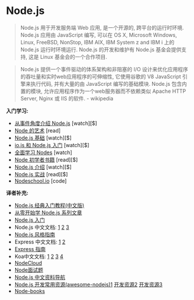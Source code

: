 # Node.js


>Node.js 用于开发服务端 Web 应用, 是一个开源的, 跨平台的运行时环境. Node.js 应用由 JavaScript 编写, 可以在 OS X, Microsoft Windows, Linux, FreeBSD, NonStop, IBM AIX, IBM System z and IBM i 上的 Node.js 运行时环境运行. Node.js 的开发和维护有 Node.js 基金会提供支持, 这是 Linux 基金会的一个合作项目. 

>Node.js 提供一个事件驱动的体系架构和非阻塞的 I/O 设计来优化应用程序的吞吐量和实时web应用程序的可伸缩性, 它使用谷歌的 V8 JavaScript 引擎来执行代码, 并有大量的由 JavaScript 编写的基础模块. Node.js 包含内置的模块, 允许应用程序作为一个web服务器而不依赖类似  Apache HTTP Server, Nginx 或 IIS 的软件. - wikipedia

**入门学习:**

* [从事件角度介绍 Node.js](https://www.eventedmind.com/classes/introduction-to-node-js-4c0326de) [watch][$]
* [Node 的艺术](https://github.com/maxogden/art-of-node#the-art-of-node) [read]
* [Node.js 基础](http://teamtreehouse.com/library/nodejs-basics) [watch][$]
* [io.js 和 Node.js 入门](http://www.pluralsight.com/courses/running-node-applications-io-js) [watch][$]
* [全面学习 Nodes](https://learnallthenodes.com/episodes/1-what-is-nodejs) [watch]
* [Node 初学者书籍](https://leanpub.com/nodebeginner) [read][$]
* [Node.js 介绍](http://www.pluralsight.com/courses/node-intro) [watch][$]
* [Node.js 实战](https://www.manning.com/books/node-js-in-practice#downloads) [read][$]
* [Nodeschool.io](http://nodeschool.io/) [code]

**译者补充:**

* [Node.js 经典入门教程(中文版)](c-users-fuguo-appdata-local-temp-gitbook2lark-153a3022d07bea00fb)
* [从零开始学 Node.js 系列文章](http://blog.fens.me/series-nodejs/)
* [Node.js 入门](https://cnodejs.org/getstart)
* Node.js 中文文档: [1](https://davidcai1993.gitbooks.io/nodejs-api-doc-in-chinese/content/)  [2](http://wiki.jikexueyuan.com/project/nodejs/)  [3](http://www.nodeapp.cn/)
* [Node.js 风格指南](https://github.com/wwsun/node-style-guide) 
* Express 中文文档: [1](http://www.expressjs.com.cn/) [2](http://expressjs.jser.us/)
* [Express 指南](http://wiki.jikexueyuan.com/project/express-guide/)
* Koa中文文档: [1](http://koa.rednode.cn/) [2](http://koa.bootcss.com/) [3](https://github.com/guo-yu/koa-guide) [4](http://koajs.cn/)
* [NodeCloud](http://www.nodecloud.org/)
* [Node面试题](https://github.com/jimuyouyou/node-interview-questions)
* [Node.js 中文资料导航](https://github.com/youyudehexie/node123)
* [Node.js 开发常用资源(awesome-nodejs)1](https://github.com/sindresorhus/awesome-nodejs) [开发资源2](https://github.com/lyfeyaj/awesome-resources#nodejs) [开发资源3](https://github.com/vndmtrx/awesome-nodejs)
* [Node-books](https://github.com/pana/node-books)
